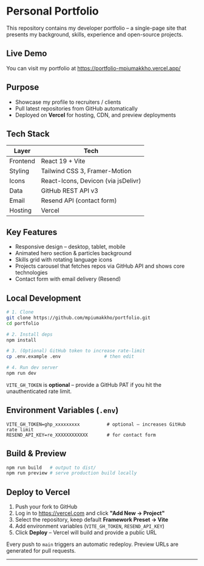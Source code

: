 # Personal Portfolio

This repository contains my developer portfolio – a single-page site that presents my background, skills, experience and open-source projects.

## Live Demo

You can visit my portfolio at <https://portfolio-mpiumakkho.vercel.app/>

## Purpose

* Showcase my profile to recruiters / clients
* Pull latest repositories from GitHub automatically
* Deployed on **Vercel** for hosting, CDN, and preview deployments

## Tech Stack

| Layer | Tech |
|-------|------|
| Frontend | React 19 + Vite |
| Styling  | Tailwind CSS 3, Framer-Motion |
| Icons    | React-Icons, Devicon (via jsDelivr) |
| Data     | GitHub REST API v3 |
| Email    | Resend API (contact form) |
| Hosting  | Vercel |

## Key Features

* Responsive design – desktop, tablet, mobile
* Animated hero section & particles background
* Skills grid with rotating language icons
* Projects carousel that fetches repos via GitHub API and shows core technologies
* Contact form with email delivery (Resend)

## Local Development

```bash
# 1. Clone
git clone https://github.com/mpiumakkho/portfolio.git
cd portfolio

# 2. Install deps
npm install

# 3. (Optional) GitHub token to increase rate-limit
cp .env.example .env                # then edit

# 4. Run dev server
npm run dev
```

`VITE_GH_TOKEN` is **optional** – provide a GitHub PAT if you hit the unauthenticated rate limit.

## Environment Variables (`.env`)

```
VITE_GH_TOKEN=ghp_xxxxxxxxx          # optional – increases GitHub rate limit
RESEND_API_KEY=re_XXXXXXXXXXXX       # for contact form
```

## Build & Preview

```bash
npm run build   # output to dist/
npm run preview # serve production build locally
```

## Deploy to Vercel

1. Push your fork to GitHub
2. Log in to https://vercel.com and click **"Add New → Project"**
3. Select the repository, keep default **Framework Preset → Vite**
4. Add environment variables (`VITE_GH_TOKEN`, `RESEND_API_KEY`)
5. Click **Deploy** – Vercel will build and provide a public URL

Every push to `main` triggers an automatic redeploy. Preview URLs are generated for pull requests.

---